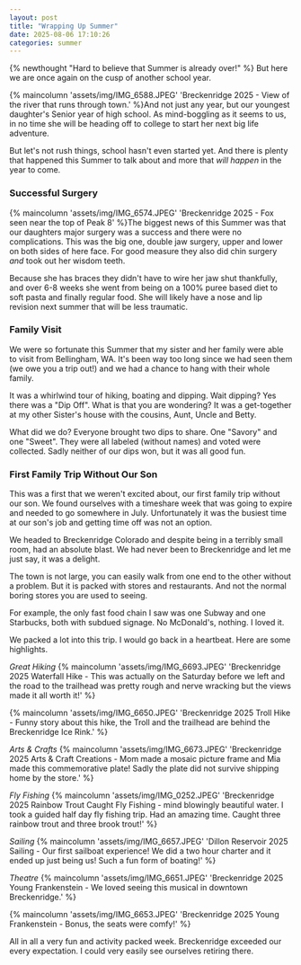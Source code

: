 ```yaml
---
layout: post
title: "Wrapping Up Summer"
date: 2025-08-06 17:10:26
categories: summer
---
```


{% newthought "Hard to believe that Summer is already over!" %} But here we are once again on the cusp of another school year.<!--more-->

{% maincolumn 'assets/img/IMG_6588.JPEG' 'Breckenridge 2025 - View of the river that runs through town.' %}And not just any year, but our youngest daughter's Senior year of high school. As mind-boggling as it seems to us, in no time she will be heading off to college to start her next big life adventure.

But let's not rush things, school hasn't even started yet. And there is plenty that happened this Summer to talk about and more that *will happen* in the year to come.

### Successful Surgery

{% maincolumn 'assets/img/IMG_6574.JPEG' 'Breckenridge 2025 - Fox seen near the top of Peak 8' %}The biggest news of this Summer was that our daughters major surgery was a success and there were no complications. This was the big one, double jaw surgery, upper and lower on both sides of here face. For good measure they also did chin surgery *and* took out her wisdom teeth.

Because she has braces they didn't have to wire her jaw shut thankfully, and over 6-8 weeks she went from being on a 100% puree based diet to soft pasta and finally regular food. She will likely have a nose and lip revision next summer that will be less traumatic.

### Family Visit
We were so fortunate this Summer that my sister and her family were able to visit from Bellingham, WA. It's been way too long since we had seen them (we owe you a trip out!) and we had a chance to hang with their whole family.

It was a whirlwind tour of hiking, boating and dipping. Wait dipping? Yes there was a "Dip Off". What is that you are wondering? It was a get-together at my other Sister's house with the cousins, Aunt, Uncle and Betty.

What did we do? Everyone brought two dips to share. One "Savory" and one "Sweet". They were all labeled (without names) and voted were collected. Sadly neither of our dips won, but it was all good fun.

### First Family Trip Without Our Son
This was a first that we weren't excited about, our first family trip without our son. We found ourselves with a timeshare week that was going to expire and needed to go somewhere in July. Unfortunately it was the busiest time at our son's job and getting time off was not an option.

We headed to Breckenridge Colorado and despite being in a terribly small room, had an absolute blast. We had never been to Breckenridge and let me just say, it was a delight.

The town is not large, you can easily walk from one end to the other without a problem. But it is packed with stores and restaurants. And not the normal boring stores you are used to seeing.

For example, the only fast food chain I saw was one Subway and one Starbucks, both with subdued signage. No McDonald's, nothing. I loved it.

We packed a lot into this trip. I would go back in a heartbeat. Here are some highlights.

*Great Hiking*
{% maincolumn 'assets/img/IMG_6693.JPEG' 'Breckenridge 2025 Waterfall Hike - This was actually on the Saturday before we left and the road to the trailhead was pretty rough and nerve wracking but the views made it all worth it!' %}

{% maincolumn 'assets/img/IMG_6650.JPEG' 'Breckenridge 2025 Troll Hike - Funny story about this hike, the Troll and the trailhead are behind the Breckenridge Ice Rink.' %}


*Arts & Crafts*
{% maincolumn 'assets/img/IMG_6673.JPEG' 'Breckenridge 2025 Arts & Craft Creations - Mom made a mosaic picture frame and Mia made this commemorative plate! Sadly the plate did not survive shipping home by the store.' %}

*Fly Fishing*
{% maincolumn 'assets/img/IMG_0252.JPEG' 'Breckenridge 2025 Rainbow Trout Caught Fly Fishing - mind blowingly beautiful water. I took a guided half day fly fishing trip. Had an amazing time. Caught three rainbow trout and three brook trout!' %}

*Sailing*
{% maincolumn 'assets/img/IMG_6657.JPEG' 'Dillon Reservoir 2025 Sailing - Our first sailboat experience! We did a two hour charter and it ended up just being us! Such a fun form of boating!' %}


*Theatre*
{% maincolumn 'assets/img/IMG_6651.JPEG' 'Breckenridge 2025 Young Frankenstein - We loved seeing this musical in downtown Breckenridge.' %}

{% maincolumn 'assets/img/IMG_6653.JPEG' 'Breckenridge 2025 Young Frankenstein - Bonus, the seats were comfy!' %}

All in all a very fun and activity packed week. Breckenridge exceeded our every expectation. I could very easily see ourselves retiring there.
